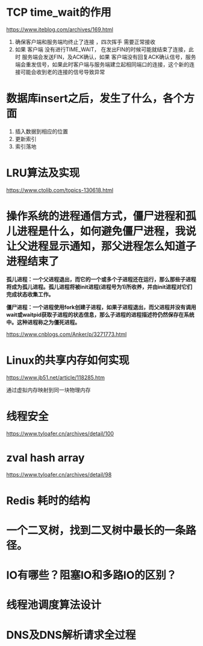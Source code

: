 # TCP time_wait的作用

https://www.iteblog.com/archives/169.html

1. 确保客户端和服务端均终止了连接 ，四次挥手 需要正常接收
2. 如果 客户端 没有进行TIME_WAIT， 在发出FIN的时候可能就结束了连接，此时 服务端会发送FIN，及ACK确认，如果 客户端没有回复ACK确认信号，服务端会重发信号，如果此时客户端与服务端建立起相同端口的连接，这个新的连接可能会收到老的连接的信号导致异常



# 数据库insert之后，发生了什么，各个方面

1. 插入数据到相应的位置
2. 更新索引
3. 索引落地



# LRU算法及实现

https://www.ctolib.com/topics-130618.html



# 操作系统的进程通信方式，僵尸进程和孤儿进程是什么，如何避免僵尸进程，我说让父进程显示通知，那父进程怎么知道子进程结束了

**孤儿进程：一个父进程退出，而它的一个或多个子进程还在运行，那么那些子进程将成为孤儿进程。孤儿进程将被init进程(进程号为1)所收养，并由init进程对它们完成状态收集工作。**

**僵尸进程：一个进程使用fork创建子进程，如果子进程退出，而父进程并没有调用wait或waitpid获取子进程的状态信息，那么子进程的进程描述符仍然保存在系统中。这种进程称之为僵死进程。**

https://www.cnblogs.com/Anker/p/3271773.html



#  Linux的共享内存如何实现

https://www.jb51.net/article/118285.htm

通过虚拟内存映射到同一块物理内存



#  线程安全

https://www.tyloafer.cn/archives/detail/100



# zval hash array

https://www.tyloafer.cn/archives/detail/98



# Redis 耗时的结构



# 一个二叉树，找到二叉树中最长的一条路径。



# IO有哪些？阻塞IO和多路IO的区别？



# 线程池调度算法设计



# DNS及DNS解析请求全过程

